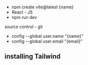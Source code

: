 - npm create vite@latest {name}
- React - JS
- npm run dev

source control - git

- config --global user.name "{name}"
- config --global user.email "{email}"

installing Tailwind
- 